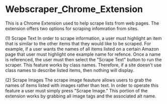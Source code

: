 # Webscraper_Chrome_Extension
This is a Chrome Extension used to help scrape lists from web pages. The extension offers two options for scraping infomration from sites.

(1) Scrape Text
In order to scrape information, a user must highlight an item that is similar to the other items that they would like to be scraped. For example, if a user wants the names of all items listed on a certain Amazon page that user must highlight one example name for refence. Once a name is referenced, the user must then select the "Scrape Text" button to run the scraper. This feature works by class names. Therefore, if a site doesn't use class names to describe listed items, then nothing will display. 

(2) Scrape Images
The scrape image feauture allows users to grab the names of items listed with images rather than text. In order to operate this feature a user must simply press "Scrape Image." This portion of the extension works by grabbing all image tags and the associated alt name. 
